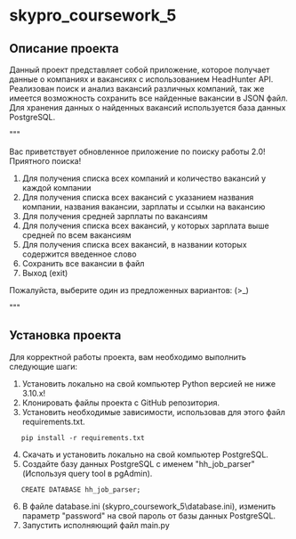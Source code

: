# skypro_coursework_5

## Описание проекта
Данный проект представляет собой приложение, которое получает данные о компаниях и вакансиях с использованием HeadHunter API.
Реализован поиск и анализ вакансий различных компаний, так же имеется возможность сохранить все найденные вакансии в JSON файл. 
Для хранения данных о найденных вакансий используется база данных PostgreSQL.

"""

Вас приветствует обновленное приложение по поиску работы 2.0! Приятного поиска!

1. Для получения списка всех компаний и количество вакансий у каждой компании
2. Для получения списка всех вакансий с указанием названия компании, названия вакансии, 
зарплаты и ссылки на вакансию
3. Для получения средней зарплаты по вакансиям
4. Для получения списка всех вакансий, у которых зарплата выше средней по всем вакансиям
5. Для получения списка всех вакансий, в названии которых содержится введенное слово
6. Сохранить все вакансии в файл
0. Выход (exit)

Пожалуйста, выберите один из предложенных вариантов:
(>_) 

"""

## Установка проекта
Для корректной работы проекта, вам необходимо выполнить следующие шаги:

1) Установить локально на свой компьютер Python версией не ниже 3.10.x!
2) Клонировать файлы проекта с GitHub репозитория.
3) Установить необходимые зависимости, использовав для этого файл requirements.txt.

```shell
   pip install -r requirements.txt
```

4) Скачать и установить локально на свой компьютер PostgreSQL.
5) Создайте базу данных PostgreSQL с именем "hh_job_parser" (Используя query tool в pgAdmin).

```shell
   CREATE DATABASE hh_job_parser;
```

6) В файле database.ini (skypro_coursework_5\database.ini), изменить параметр "password" на свой пароль от базы данных PostgreSQL.
7) Запустить исполняющий файл main.py
